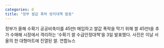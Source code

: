 ```yaml
---
categories: d
title: "정부 쌀값 폭락 방지대책 발표"
---
```

정부가 올해 수확기 공공비축미를 45만t 매입하고 쌀값 폭락을 막기 위해 쌀 45만t을 추가 수매해 시장에서 격리하는 ‘수확기 쌀 수급안정대책’을 3일 발표했다. 사진은 이날 서울의 한 대형마트에 진열된 쌀. 연합뉴스